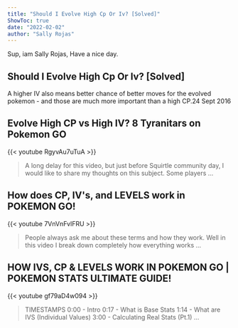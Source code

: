 ```yaml
---
title: "Should I Evolve High Cp Or Iv? [Solved]"
ShowToc: true 
date: "2022-02-02"
author: "Sally Rojas" 
---
```


Sup, iam Sally Rojas, Have a nice day.
## Should I Evolve High Cp Or Iv? [Solved]
A higher IV also means better chance of better moves for the evolved pokemon - and those are much more important than a high CP.24 Sept 2016

## Evolve High CP vs High IV? 8 Tyranitars on Pokemon GO
{{< youtube RgyvAu7uTuA >}}
>A long delay for this video, but just before Squirtle community day, I would like to share my thoughts on this subject. Some players ...

## How does CP, IV's, and LEVELS work in POKEMON GO!
{{< youtube 7VnVnFvlFRU >}}
>People always ask me about these terms and how they work. Well in this video I break down completely how everything works ...

## HOW IVS, CP & LEVELS WORK IN POKEMON GO | POKEMON STATS ULTIMATE GUIDE!
{{< youtube gf79aD4w094 >}}
>TIMESTAMPS 0:00 - Intro 0:17 - What is Base Stats 1:14 - What are IVS (Individual Values) 3:00 - Calculating Real Stats (Pt.1) ...

